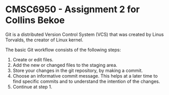 # CMSC6950 - Assignment 2 for Collins Bekoe

Git is a distributed Version Control System (VCS) that was created by Linus Torvalds, the creator of Linux kernel.

The basic Git workflow consists of the following steps: 

1. Create or edit files.
2. Add the new or changed files to the staging area. 
3. Store your changes in the git repository, by making a commit. 
4. Choose an informative commit message. This helps at a later time to find specific commits and to understand the intention of the changes.
5. Continue at step 1. 
